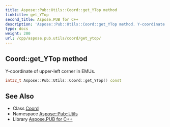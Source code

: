 ```yaml
---
title: Aspose::Pub::Utils::Coord::get_YTop method
linktitle: get_YTop
second_title: Aspose.PUB for C++
description: 'Aspose::Pub::Utils::Coord::get_YTop method. Y-coordinate of upper-left corner in EMUs in C++.'
type: docs
weight: 200
url: /cpp/aspose.pub.utils/coord/get_ytop/
---
```

## Coord::get_YTop method


Y-coordinate of upper-left corner in EMUs.

```cpp
int32_t Aspose::Pub::Utils::Coord::get_YTop() const
```

## See Also

* Class [Coord](../)
* Namespace [Aspose::Pub::Utils](../../)
* Library [Aspose.PUB for C++](../../../)

